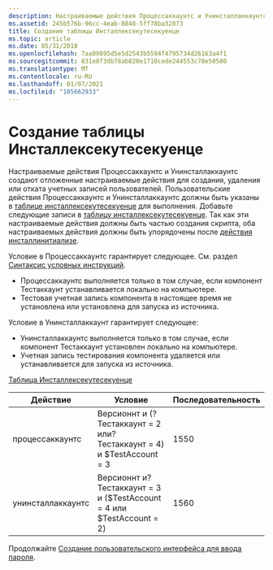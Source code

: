 ```yaml
---
description: Настраиваемые действия Процессаккаунтс и Унинсталлаккаунтс создают отложенные настраиваемые действия для создания, удаления или отката учетных записей пользователей.
ms.assetid: 245b576b-96cc-4eab-8848-5ff78ba32873
title: Создание таблицы Инсталлексекутесекуенце
ms.topic: article
ms.date: 05/31/2018
ms.openlocfilehash: 7aa09895d5e5d2543b5594f4795734d26163a4f1
ms.sourcegitcommit: 831e8f3db78ab820e1710cede244553c70e50500
ms.translationtype: MT
ms.contentlocale: ru-RU
ms.lasthandoff: 01/07/2021
ms.locfileid: "105662933"
---
```

# <a name="authoring-the-installexecutesequence-table"></a>Создание таблицы Инсталлексекутесекуенце

Настраиваемые действия Процессаккаунтс и Унинсталлаккаунтс создают отложенные настраиваемые действия для создания, удаления или отката учетных записей пользователей. Пользовательские действия Процессаккаунтс и Унинсталлаккаунтс должны быть указаны в [таблице инсталлексекутесекуенце](installexecutesequence-table.md) для выполнения. Добавьте следующие записи в [таблицу инсталлексекутесекуенце](installexecutesequence-table.md). Так как эти настраиваемые действия должны быть частью создания скрипта, оба настраиваемых действия должны быть упорядочены после [действия инсталлинитиализе](installinitialize-action.md).

Условие в Процессаккаунтс гарантирует следующее. См. раздел [Синтаксис условных инструкций](conditional-statement-syntax.md).

-   Процессаккаунтс выполняется только в том случае, если компонент Тестаккаунт устанавливается локально на компьютере.
-   Тестовая учетная запись компонента в настоящее время не установлена или установлена для запуска из источника.

Условие в Унинсталлаккаунт гарантирует следующее:

-   Унинсталлаккаунтс выполняется только в том случае, если компонент Тестаккаунт установлен локально на компьютере.
-   Учетная запись тестирования компонента удаляется или устанавливается для запуска из источника.

[Таблица Инсталлексекутесекуенце](installexecutesequence-table.md)



| Действие            | Условие                                                           | Последовательность |
|-------------------|---------------------------------------------------------------------|----------|
| процессаккаунтс   | Версионнт и (? Тестаккаунт = 2 или? Тестаккаунт = 4) и $TestAccount = 3 | 1550     |
| унинсталлаккаунтс | Версионнт и? Тестаккаунт = 3 и ($TestAccount = 4 или $TestAccount = 2) | 1560     |



 

Продолжайте [Создание пользовательского интерфейса для ввода пароля](authoring-the-user-interface-for-password-input.md).

 

 




